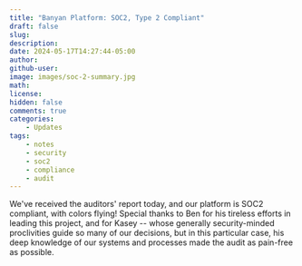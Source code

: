 ```yaml
---
title: "Banyan Platform: SOC2, Type 2 Compliant"
draft: false
slug:
description:
date: 2024-05-17T14:27:44-05:00
author:
github-user:
image: images/soc-2-summary.jpg
math:
license:
hidden: false
comments: true
categories:
    - Updates
tags:
    - notes
    - security
    - soc2
    - compliance
    - audit
---
```

We've received the auditors' report today, and our platform is SOC2 compliant, with colors flying! Special thanks to Ben for his tireless efforts in leading this project, and for Kasey -- whose generally security-minded proclivities guide so many of our decisions, but in this particular case, his deep knowledge of our systems and processes made the audit as pain-free as possible.
